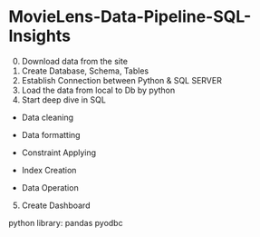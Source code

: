 # MovieLens-Data-Pipeline-SQL-Insights
0. Download data from the site
1. Create Database, Schema, Tables
2. Establish Connection between Python & SQL SERVER
3. Load the data from local to Db by python
4. Start deep dive in SQL
 * Data cleaning
 * Data formatting
 * Constraint Applying
 * Index Creation

 * Data Operation
5. Create Dashboard

python library:
pandas
pyodbc
